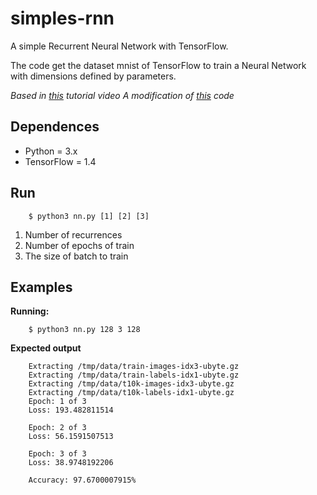 # simples-rnn
A simple Recurrent Neural Network with TensorFlow.

The code get the dataset mnist of TensorFlow to train a Neural Network with dimensions defined by parameters.

*Based in [this](https://www.youtube.com/watch?v=dFARw8Pm0Gk) tutorial video*
*A modification of [this](https://github.com/Vnicius/simple-multilayer-nn) code*

## Dependences

- Python = 3.x
- TensorFlow = 1.4

## Run

```console
    $ python3 nn.py [1] [2] [3]
```

1. Number of recurrences
2. Number of epochs of train
3. The size of batch to train

## Examples

**Running:**
```console
    $ python3 nn.py 128 3 128
```

**Expected output**
```console
    Extracting /tmp/data/train-images-idx3-ubyte.gz
    Extracting /tmp/data/train-labels-idx1-ubyte.gz
    Extracting /tmp/data/t10k-images-idx3-ubyte.gz
    Extracting /tmp/data/t10k-labels-idx1-ubyte.gz
    Epoch: 1 of 3
    Loss: 193.482811514

    Epoch: 2 of 3
    Loss: 56.1591507513

    Epoch: 3 of 3
    Loss: 38.9748192206

    Accuracy: 97.6700007915%
```
